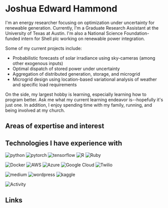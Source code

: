 # Joshua Edward Hammond  

[//]: # (Some header image with a picture of me and title would go well here)

I'm an energy researcher focusing on optimization under uncertainty for renewable generation. Currently, I'm a Graduate Research Assistant at the University of Texas at Austin. I'm also a National Science Foundation-funded intern for Shell plc working on renewable power integration.  

Some of my current projects include:
- Probabilistic forecasts of solar irradiance using sky-cameras (among other exogenous inputs)
- Optimal dispatch of stored power under uncertainty 
- Aggregation of distributed generation, storage, and microgrid  
- Microgrid design using location-based variational analysis of weather and specific load requirements  

On the side, my largest hobby is learning, especially learning how to program better. Ask me what my current learning endeavor is--hopefully it's just one. In addition, I enjoy spending time with my family, running, and being involved at my church.

## Areas of expertise and interest

## Technologies I have experience with
![python](https://img.shields.io/badge/Python-FFD43B?style=for-the-badge&logo=python&logoColor=blue)
![pytorch](https://img.shields.io/badge/PyTorch-EE4C2C?style=for-the-badge&logo=pytorch&logoColor=white)
![tensorflow](https://img.shields.io/badge/TensorFlow-FF6F00?style=for-the-badge&logo=tensorflow&logoColor=white)
![R](https://img.shields.io/badge/R-276DC3?style=for-the-badge&logo=r&logoColor=white)
![Ruby](https://img.shields.io/badge/Ruby-CC342D?style=for-the-badge&logo=ruby&logoColor=white)

![Docker](https://img.shields.io/badge/Docker-2CA5E0?style=for-the-badge&logo=docker&logoColor=white)
![AWS](https://img.shields.io/badge/Amazon_AWS-FF9900?style=for-the-badge&logo=amazonaws&logoColor=white)
![Azure](https://img.shields.io/badge/Azure_DevOps-0078D7?style=for-the-badge&logo=azure-devops&logoColor=white)
![Google Cloud](https://img.shields.io/badge/Google_Cloud-4285F4?style=for-the-badge&logo=google-cloud&logoColor=white)
![Twilio](https://img.shields.io/badge/Twilio-F22F46?style=for-the-badge&logo=Twilio&logoColor=white)
  
![medium](https://img.shields.io/badge/Medium-12100E?style=for-the-badge&logo=medium&logoColor=white)
![wordpress](https://img.shields.io/badge/Wordpress-21759B?style=for-the-badge&logo=wordpress&logoColor=white)
![kaggle](https://img.shields.io/badge/Kaggle-20BEFF?style=for-the-badge&logo=Kaggle&logoColor=white)

![Activity](https://github-profile-summary-cards.vercel.app/api/cards/profile-details?username=joshuaeh) 

## Links
